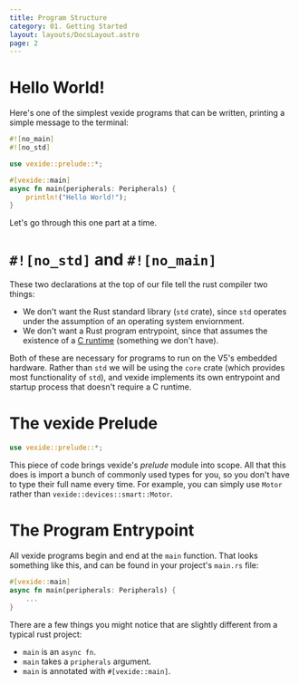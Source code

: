 ```yaml
---
title: Program Structure
category: 01. Getting Started
layout: layouts/DocsLayout.astro
page: 2
---
```


# Hello World!

Here's one of the simplest vexide programs that can be written, printing a simple message to the terminal:

```rs
#![no_main]
#![no_std]

use vexide::prelude::*;

#[vexide::main]
async fn main(peripherals: Peripherals) {
    println!("Hello World!");
}
```

Let's go through this one part at a time.

# `#![no_std]` and `#![no_main]`

These two declarations at the top of our file tell the rust compiler two things:
- We don't want the Rust standard library (`std` crate), since `std` operates under the assumption of an operating system enviornment.
- We don't want a Rust program entrypoint, since that assumes the existence of a [C runtime](https://os.phil-opp.com/freestanding-rust-binary/#the-start-attribute) (something we don't have).

Both of these are necessary for programs to run on the V5's embedded hardware. Rather than `std` we will be using the `core` crate (which provides most functionality of `std`), and vexide implements its own entrypoint and startup process that doesn't require a C runtime.

# The vexide Prelude

```rs
use vexide::prelude::*;
```

This piece of code brings vexide's *prelude* module into scope. All that this does is import a bunch of commonly used types for you, so you don't have to type their full name every time. For example, you can simply use `Motor` rather than `vexide::devices::smart::Motor`.

# The Program Entrypoint

All vexide programs begin and end at the `main` function. That looks something like this, and can be found in your project's `main.rs` file:

```rs
#[vexide::main]
async fn main(peripherals: Peripherals) {
	...
}
```

There are a few things you might notice that are slightly different from a typical rust project:
- `main` is an `async fn`.
- `main` takes a `pripherals` argument.
- `main` is annotated with `#[vexide::main]`.